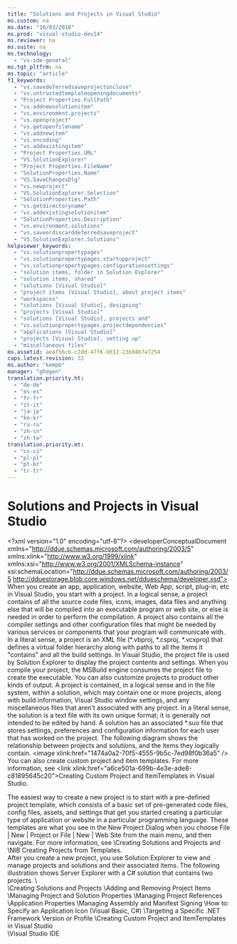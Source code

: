 ```yaml
---
title: "Solutions and Projects in Visual Studio"
ms.custom: na
ms.date: "10/03/2016"
ms.prod: "visual-studio-dev14"
ms.reviewer: na
ms.suite: na
ms.technology: 
  - "vs-ide-general"
ms.tgt_pltfrm: na
ms.topic: "article"
f1_keywords: 
  - "vs.savedeferredsaveprojectonclose"
  - "vs.untrustedtemplateopeningdocuments"
  - "Project Properties.FullPath"
  - "vs.addnewsolutionitem"
  - "vs.environment.projects"
  - "vs.openproject"
  - "vs.getopenfilename"
  - "vs.addnewitem"
  - "vs.encoding"
  - "vs.addexistingitem"
  - "Project Properties.URL"
  - "VS.SolutionExplorer"
  - "Project Properties.FileName"
  - "SolutionProperties.Name"
  - "VS.SaveChangesDlg"
  - "vs.newproject"
  - "VS.SolutionExplorer.Selection"
  - "SolutionProperties.Path"
  - "vs.getdirectoryname"
  - "vs.addexistingsolutionitem"
  - "SolutionProperties.Description"
  - "vs.environment.solutions"
  - "vs.saveordiscarddeferredsaveproject"
  - "VS.SolutionExplorer.Solutions"
helpviewer_keywords: 
  - "vs.solutionpropertypages"
  - "vs.solutionpropertypages.startupproject"
  - "vs.solutionpropertypages.configurationsettings"
  - "solution items, folder in Solution Explorer"
  - "solution items, shared"
  - "solutions [Visual Studio]"
  - "project items [Visual Studio], about project items"
  - "workspaces"
  - "solutions [Visual Studio], designing"
  - "projects [Visual Studio]"
  - "solutions [Visual Studio], projects and"
  - "vs.solutionpropertypages.projectdependencies"
  - "applications [Visual Studio]"
  - "projects [Visual Studio], setting up"
  - "miscellaneous files"
ms.assetid: aeaf56cb-c2dd-47f6-b012-23b84b7a7254
caps.latest.revision: 32
ms.author: "kempb"
manager: "ghogen"
translation.priority.ht: 
  - "de-de"
  - "es-es"
  - "fr-fr"
  - "it-it"
  - "ja-jp"
  - "ko-kr"
  - "ru-ru"
  - "zh-cn"
  - "zh-tw"
translation.priority.mt: 
  - "cs-cz"
  - "pl-pl"
  - "pt-br"
  - "tr-tr"
---
```

# Solutions and Projects in Visual Studio
\<?xml version="1.0" encoding="utf-8"?>
\<developerConceptualDocument xmlns="http://ddue.schemas.microsoft.com/authoring/2003/5" xmlns:xlink="http://www.w3.org/1999/xlink" xmlns:xsi="http://www.w3.org/2001/XMLSchema-instance" xsi:schemaLocation="http://ddue.schemas.microsoft.com/authoring/2003/5 http://dduestorage.blob.core.windows.net/ddueschema/developer.xsd">
  <introduction>
    <para>When you create an app, application, website, Web App, script, plug-in, etc in Visual Studio, you start with a <newTerm>project</newTerm>. In a logical sense, a project contains of all the source code files, icons, images, data files and anything else that will be compiled into an executable program or web site, or else is needed in order to perform the compilation.  A project also contains all the compiler settings and other configuration files that might be needed by various services or components that your program will communicate with.</para>
    <para>In a literal sense, a project is an XML file (*.vbproj, *.csproj, *.vcxproj) that defines a virtual folder hierarchy along with paths to all the items it "contains" and all the build settings. In Visual Studio, the project file is used by Solution Explorer to display the project contents and settings. When you compile your project, the MSBuild engine consumes the project file to create the executable. You can also customize projects to product other kinds of output.</para>
    <para>A project is contained, in a logical sense and in the file system, within a <newTerm>solution</newTerm>, which may contain one or more projects, along with build information, Visual Studio window settings, and any miscellaneous files that aren't associated with any project. In a literal sense, the solution is a text file with its own unique format; it is generally not intended to be edited by hand. </para>
    <para>A solution has an associated *.suo file that stores settings, preferences and configuration information for each user that has worked on the project.</para>
    <para>The following diagram shows the relationship between projects and solutions, and the items they logically contain.</para>
    <mediaLink>
      \<image xlink:href="1474a0a2-70f5-4555-9b5c-7ed98f0b36a5" />
    </mediaLink>
    <para>You can also create custom project and item templates. For more information, see \<link xlink:href="a6ce501a-699b-4e3e-ade8-c81895645c20">Creating Custom Project and ItemTemplates in Visual Studio</link>.</para>
  </introduction>
  <section>
    <title>Creating new projects</title>
    <content>
      <para>The easiest way to create a new project is to start with a pre-defined project template, which consists of a basic set of pre-generated code files, config files, assets, and settings that get you started creating a particular type of application or website in a particular programming language. These templates are what you see in the <ui>New Project Dialog</ui> when you choose <ui>File | New | Project</ui> or <ui>File | New | Web Site</ui> from the main menu, and then navigate. For more information, see \<link xlink:href="836f8ca0-3fc9-4f4b-9090-45f2e4d2e9c8">Creating Solutions and Projects</link> and  \<legacyLink xlink:href="7c36d86a-6b79-4480-8228-0f925f1204b2">NIB Creating Projects from Templates</legacyLink>.</para>
    </content>
  </section>
  <section>
    <title>Managing projects in Solution Explorer</title>
    <content>
      <para />
      <para>After you create a new project, you use <ui>Solution Explorer</ui> to view and manage projects and solutions and their associated items. The following illustration shows Server Explorer with a C# solution that contains two projects.</para>
      <mediaLink>
        \<image xlink:href="4db7aa68-df28-4c99-836b-d1e53c190958" />
      </mediaLink>
    </content>
  </section>
  <section>
    <title>In This Section</title>
    <content>
      <list class="bullet">
        <listItem>
          <para>
            \<link xlink:href="836f8ca0-3fc9-4f4b-9090-45f2e4d2e9c8">Creating Solutions and Projects</link>
          </para>
        </listItem>
        <listItem>
          <para>
            \<link xlink:href="4b6db52f-4352-4313-8f4f-50a451fd12f7">Adding and Removing Project Items</link>
          </para>
        </listItem>
        <listItem>
          <para>
            \<link xlink:href="d727efc0-1096-4ede-84b6-31a65da22ac0">Managing Project and Solution Properties</link>
          </para>
        </listItem>
        <listItem>
          <para>
            \<link xlink:href="05d1c51b-44f3-4973-8a11-6c919b08ad62">Managing Project References</link>
          </para>
        </listItem>
        <listItem>
          <para> \<link xlink:href="0ad4926f-636e-41f8-a5b1-faf9d9b0a254">Application Properties</link></para>
        </listItem>
        <listItem>
          <para>
            \<link xlink:href="6c1ef36b-25f7-4ad0-b29a-51801b7a5420">Managing Assembly and Manifest Signing</link>
          </para>
        </listItem>
        <listItem>
          <para>
            \<link xlink:href="ad8e14ed-adc2-45b6-a0be-818b16d5616f">How to: Specify an Application Icon (Visual Basic, C#)</link>
          </para>
        </listItem>
        <listItem>
          <para>
            \<link xlink:href="91e77ad4-4da3-419d-85fb-9036f0e5c330">Targeting a Specific .NET Framework Version or Profile</link>
          </para>
        </listItem>
        <listItem>
          <para>
            \<link xlink:href="a6ce501a-699b-4e3e-ade8-c81895645c20">Creating Custom Project and ItemTemplates in Visual Studio</link>
          </para>
        </listItem>
      </list>
      <para />
    </content>
  </section>
  <relatedTopics>
\<link xlink:href="772b6cf4-cee5-42d0-bc18-b4eb07e22ff0">Visual Studio IDE</link></relatedTopics>
</developerConceptualDocument>